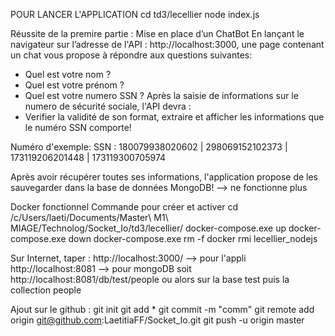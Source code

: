 POUR LANCER L'APPLICATION 
cd td3/lecellier
node index.js

Réussite de la premire partie : Mise en place d’un ChatBot
En lançant le navigateur sur l’adresse de l'API : http://localhost:3000, une page contenant un chat vous propose à répondre aux questions suivantes:
- Quel est votre nom ?
- Quel est votre prénom ?
- Quel est votre numero SSN ?
Après la saisie de informations sur le numero de sécurité sociale, l'API devra :
- Verifier la validité de son format, extraire et afficher les informations que le 
numéro SSN comporte!

Numéro d'exemple: 
SSN : 180079938020602  | 298069152102373  | 173119206201448 | 173119300705974

Après avoir récupérer toutes ses informations, l'application propose de les sauvegarder dans la base de données MongoDB! --> ne fonctionne plus

Docker fonctionnel
Commande pour créer et activer
cd /c/Users/laeti/Documents/Master\ M1\ MIAGE/Technolog/Socket_Io/td3/lecellier/
docker-compose.exe up
docker-compose.exe down
docker-compose.exe rm -f 
docker rmi lecellier_nodejs 

Sur Internet, taper :
http://localhost:3000/ --> pour l'appli 
http://localhost:8081  --> pour mongoDB soit http://localhost:8081/db/test/people
ou alors sur la base test puis la collection people


Ajout sur le github :
git init
git add *
git commit -m "comm"
git remote add origin git@github.com:LaetitiaFF/Socket_Io.git
git push -u origin master